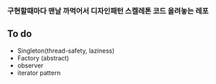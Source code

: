 ### 구현할때마다 맨날 까먹어서 디자인패턴 스켈레톤 코드 올려놓는 레포

## To do

* Singleton(thread-safety, laziness)
* Factory (abstract)
* observer 
* iterator pattern



